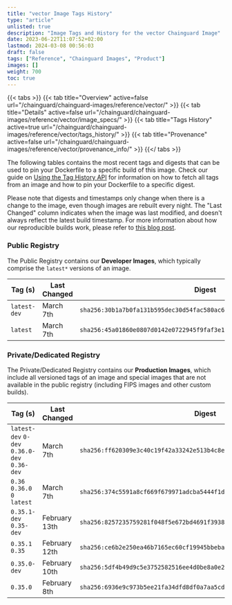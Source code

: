 ```yaml
---
title: "vector Image Tags History"
type: "article"
unlisted: true
description: "Image Tags and History for the vector Chainguard Image"
date: 2023-06-22T11:07:52+02:00
lastmod: 2024-03-08 00:56:03
draft: false
tags: ["Reference", "Chainguard Images", "Product"]
images: []
weight: 700
toc: true
---
```


{{< tabs >}}
{{< tab title="Overview" active=false url="/chainguard/chainguard-images/reference/vector/" >}}
{{< tab title="Details" active=false url="/chainguard/chainguard-images/reference/vector/image_specs/" >}}
{{< tab title="Tags History" active=true url="/chainguard/chainguard-images/reference/vector/tags_history/" >}}
{{< tab title="Provenance" active=false url="/chainguard/chainguard-images/reference/vector/provenance_info/" >}}
{{</ tabs >}}

The following tables contains the most recent tags and digests that can be used to pin your Dockerfile to a specific build of this image. Check our guide on [Using the Tag History API](/chainguard/chainguard-images/using-the-tag-history-api/) for information on how to fetch all tags from an image and how to pin your Dockerfile to a specific digest.

Please note that digests and timestamps only change when there is a change to the image, even though images are rebuilt every night. The "Last Changed" column indicates when the image was last modified, and doesn't always reflect the latest build timestamp. For more information about how our reproducible builds work, please refer to [this blog post](https://www.chainguard.dev/unchained/reproducing-chainguards-reproducible-image-builds).

### Public Registry
The Public Registry contains our **Developer Images**, which typically comprise the `latest*` versions of an image.

| Tag (s)       | Last Changed | Digest                                                                    |
|---------------|--------------|---------------------------------------------------------------------------|
|  `latest-dev` | March 7th    | `sha256:30b1a7b0fa131b595dec30d54fac580ac6e10e203ecb86270cbdb071492b2b6e` |
|  `latest`     | March 7th    | `sha256:45a01860e0807d0142e0722945f9faf3e10457e68a10aebe1a3cc47d5e2aeeb7` |


### Private/Dedicated Registry
The Private/Dedicated Registry contains our **Production Images**, which include all versioned tags of an image and special images that are not available in the public registry (including FIPS images and other custom builds).

| Tag (s)                                       | Last Changed  | Digest                                                                    |
|-----------------------------------------------|---------------|---------------------------------------------------------------------------|
|  `latest-dev` `0-dev` `0.36.0-dev` `0.36-dev` | March 7th     | `sha256:ff620309e3c40c19f42a33242e513b4c8e13dc7884cde062c519d7b7e2467d8d` |
|  `0.36` `0.36.0` `0` `latest`                 | March 7th     | `sha256:374c5591a8cf669f679971adcba5444f1d78529d813e495de7ba0daec815ce30` |
|  `0.35.1-dev` `0.35-dev`                      | February 13th | `sha256:8257235759281f048f5e672bd4691f393898c67068d91789f0cce51ee6f6e019` |
|  `0.35.1` `0.35`                              | February 12th | `sha256:ce6b2e250ea46b7165ec60cf19945bbeba910c5f53da86df6111672ef0161182` |
|  `0.35.0-dev`                                 | February 10th | `sha256:5df4b49d9c5e3752582516ee4d0be8a0e21776af32269b583203e881e3a3b24b` |
|  `0.35.0`                                     | February 8th  | `sha256:6936e9c973b5ee21fa34dfd8df0a7aa5cdfa18cca5f40d816e69ebd9aa7fd76c` |

